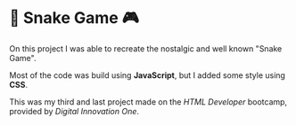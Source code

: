 # :snake: Snake Game :video_game: 

On this project I was able to recreate the nostalgic and well known "Snake Game". 

Most of the code was build using **JavaScript**, but I added some style using **CSS**.

This was my third and last project made on the _HTML Developer_ bootcamp, provided by _Digital Innovation One_.